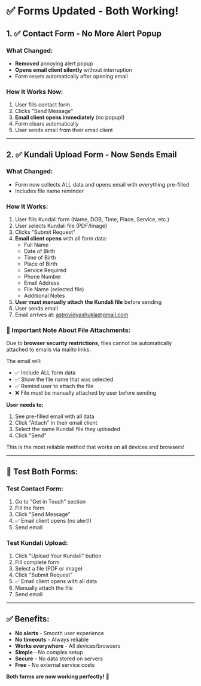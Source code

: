 # ✅ Forms Updated - Both Working!

## 1. ✅ Contact Form - No More Alert Popup

### What Changed:
- **Removed** annoying alert popup
- **Opens email client silently** without interruption
- Form resets automatically after opening email

### How It Works Now:
1. User fills contact form
2. Clicks "Send Message"
3. **Email client opens immediately** (no popup!)
4. Form clears automatically
5. User sends email from their email client

---

## 2. ✅ Kundali Upload Form - Now Sends Email

### What Changed:
- Form now collects ALL data and opens email with everything pre-filled
- Includes file name reminder

### How It Works:
1. User fills Kundali form (Name, DOB, Time, Place, Service, etc.)
2. User selects Kundali file (PDF/Image)
3. Clicks "Submit Request"
4. **Email client opens** with all form data:
   - Full Name
   - Date of Birth
   - Time of Birth
   - Place of Birth
   - Service Required
   - Phone Number
   - Email Address
   - File Name (selected file)
   - Additional Notes
5. **User must manually attach the Kundali file** before sending
6. User sends email
7. Email arrives at: astrovidyashukla@gmail.com

### 📎 Important Note About File Attachments:

Due to **browser security restrictions**, files cannot be automatically attached to emails via mailto links. 

The email will:
- ✅ Include ALL form data
- ✅ Show the file name that was selected
- ✅ Remind user to attach the file
- ❌ File must be manually attached by user before sending

**User needs to:**
1. See pre-filled email with all data
2. Click "Attach" in their email client
3. Select the same Kundali file they uploaded
4. Click "Send"

This is the most reliable method that works on all devices and browsers!

---

## 🔄 Test Both Forms:

### Test Contact Form:
1. Go to "Get in Touch" section
2. Fill the form
3. Click "Send Message"
4. ✅ Email client opens (no alert!)
5. Send email

### Test Kundali Upload:
1. Click "Upload Your Kundali" button
2. Fill complete form
3. Select a file (PDF or image)
4. Click "Submit Request"
5. ✅ Email client opens with all data
6. Manually attach the file
7. Send email

---

## ✅ Benefits:

- **No alerts** - Smooth user experience
- **No timeouts** - Always reliable
- **Works everywhere** - All devices/browsers
- **Simple** - No complex setup
- **Secure** - No data stored on servers
- **Free** - No external service costs

**Both forms are now working perfectly!** 🎉
